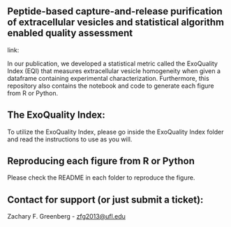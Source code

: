 ## Peptide-based capture-and-release purification of extracellular vesicles and statistical algorithm enabled quality assessment 

link: 

In our publication, we developed a statistical metric called the ExoQuality Index (EQI) that measures extracellular vesicle homogeneity when given a dataframe containing experimental characterization. Furthermore, this repository also contains the notebook and code to generate each figure from R or Python. 

## The ExoQuality Index:
To utilize the ExoQuality Index, please go inside the ExoQuality Index folder and read the instructions to use as you will. 

## Reproducing each figure from R or Python
Please check the README in each folder to reproduce the figure. 

## Contact for support (or just submit a ticket):
Zachary F. Greenberg - zfg2013@ufl.edu 

####

